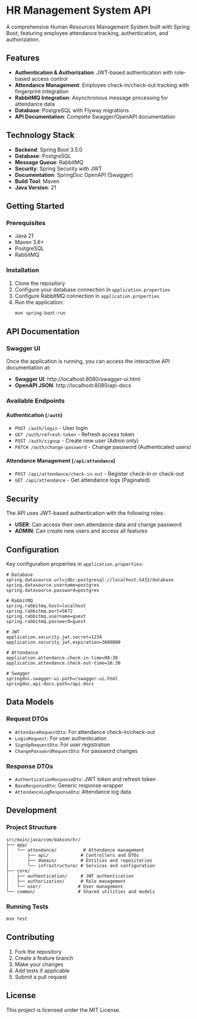 # HR Management System API

A comprehensive Human Resources Management System built with Spring Boot, featuring employee attendance tracking, authentication, and authorization.

## Features

- **Authentication & Authorization**: JWT-based authentication with role-based access control
- **Attendance Management**: Employee check-in/check-out tracking with fingerprint integration
- **RabbitMQ Integration**: Asynchronous message processing for attendance data
- **Database**: PostgreSQL with Flyway migrations
- **API Documentation**: Complete Swagger/OpenAPI documentation

## Technology Stack

- **Backend**: Spring Boot 3.5.0
- **Database**: PostgreSQL
- **Message Queue**: RabbitMQ
- **Security**: Spring Security with JWT
- **Documentation**: SpringDoc OpenAPI (Swagger)
- **Build Tool**: Maven
- **Java Version**: 21

## Getting Started

### Prerequisites

- Java 21
- Maven 3.6+
- PostgreSQL
- RabbitMQ

### Installation

1. Clone the repository
2. Configure your database connection in `application.properties`
3. Configure RabbitMQ connection in `application.properties`
4. Run the application:
   ```bash
   mvn spring-boot:run
   ```

## API Documentation

### Swagger UI

Once the application is running, you can access the interactive API documentation at:

- **Swagger UI**: http://localhost:8080/swagger-ui.html
- **OpenAPI JSON**: http://localhost:8080/api-docs

### Available Endpoints

#### Authentication (`/auth`)
- `POST /auth/login` - User login
- `GET /auth/refresh-token` - Refresh access token
- `POST /auth/signup` - Create new user (Admin only)
- `PATCH /auth/change-password` - Change password (Authenticated users)

#### Attendance Management (`/api/attendance`)
- `POST /api/attendance/check-in-out` - Register check-in or check-out
- `GET /api/attendance` - Get attendance logs (Paginated)

## Security

The API uses JWT-based authentication with the following roles:
- **USER**: Can access their own attendance data and change password
- **ADMIN**: Can create new users and access all features

## Configuration

Key configuration properties in `application.properties`:

```properties
# Database
spring.datasource.url=jdbc:postgresql://localhost:5432/database
spring.datasource.username=postgres
spring.datasource.password=postgres

# RabbitMQ
spring.rabbitmq.host=localhost
spring.rabbitmq.port=5672
spring.rabbitmq.username=guest
spring.rabbitmq.password=guest

# JWT
application.security.jwt.secret=1234
application.security.jwt.expiration=3600000

# Attendance
application.attendance.check-in-time=08:30
application.attendance.check-out-time=16:30

# Swagger
springdoc.swagger-ui.path=/swagger-ui.html
springdoc.api-docs.path=/api-docs
```

## Data Models

### Request DTOs

- `AttendaceRequestDto`: For attendance check-in/check-out
- `LoginRequest`: For user authentication
- `SignUpRequestDto`: For user registration
- `ChangePasswordRequestDto`: For password changes

### Response DTOs

- `AuthenticationResponseDto`: JWT token and refresh token
- `BaseResponseDto`: Generic response wrapper
- `AttendanceLogResponseDto`: Attendance log data

## Development

### Project Structure

```
src/main/java/com/dakson/hr/
├── app/
│   └── attendance/          # Attendance management
│       ├── api/            # Controllers and DTOs
│       ├── domain/         # Entities and repositories
│       └── infrastructure/ # Services and configuration
├── core/
│   ├── authentication/     # JWT authentication
│   ├── authorization/      # Role management
│   └── user/              # User management
└── common/                # Shared utilities and models
```

### Running Tests

```bash
mvn test
```

## Contributing

1. Fork the repository
2. Create a feature branch
3. Make your changes
4. Add tests if applicable
5. Submit a pull request

## License

This project is licensed under the MIT License. 